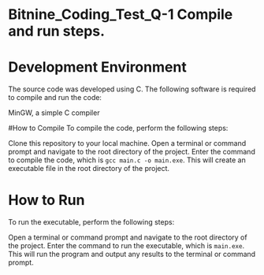# Bitnine_Coding_Test_Q-1 Compile and run steps.
# Development Environment
The source code was developed using C. The following software is required to compile and run the code:

MinGW, a simple C compiler

#How to Compile
To compile the code, perform the following steps:

Clone this repository to your local machine.
Open a terminal or command prompt and navigate to the root directory of the project.
Enter the command to compile the code, which is `gcc main.c -o main.exe`. This will create an executable file in the root directory of the project.
# How to Run
To run the executable, perform the following steps:

Open a terminal or command prompt and navigate to the root directory of the project.
Enter the command to run the executable, which is `main.exe`. This will run the program and output any results to the terminal or command prompt.
